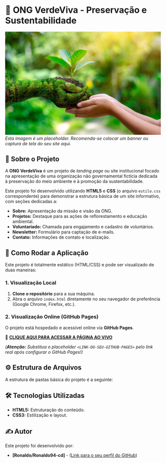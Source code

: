 # 🌿 ONG VerdeViva - Preservação e Sustentabilidade

![Capa do Projeto - Exemplo de banner ou logo da ONG](imagens/natureza.jpg)
*Esta imagem é um placeholder. Recomenda-se colocar um banner ou captura de tela do seu site aqui.*

## 💚 Sobre o Projeto

A **ONG VerdeViva** é um projeto de *landing page* ou site institucional focado na apresentação de uma organização não governamental fictícia dedicada à preservação do meio ambiente e à promoção da sustentabilidade.

Este projeto foi desenvolvido utilizando **HTML5** e **CSS** (o arquivo `estilo.css` correspondente) para demonstrar a estrutura básica de um site informativo, com seções dedicadas a:

* **Sobre:** Apresentação da missão e visão da ONG.
* **Projetos:** Destaque para as ações de reflorestamento e educação ambiental.
* **Voluntariado:** Chamada para engajamento e cadastro de voluntários.
* **Newsletter:** Formulário para captação de e-mails.
* **Contato:** Informações de contato e localização.

## 🚀 Como Rodar a Aplicação

Este projeto é totalmente estático (HTML/CSS) e pode ser visualizado de duas maneiras:

### 1. Visualização Local

1.  **Clone o repositório** para a sua máquina.
2.  Abra o arquivo `index.html` diretamente no seu navegador de preferência (Google Chrome, Firefox, etc.).

### 2. Visualização Online (GitHub Pages)

O projeto está hospedado e acessível online via **GitHub Pages**.

🔗 **[CLIQUE AQUI PARA ACESSAR A PÁGINA AO VIVO]([<LINK-DO-SEU-GITHUB-PAGES>](http://127.0.0.1:5500/index.html))**

*(**Atenção:** Substitua o placeholder `<LINK-DO-SEU-GITHUB-PAGES>` pelo link real após configurar o GitHub Pages!)*

## ⚙️ Estrutura de Arquivos

A estrutura de pastas básica do projeto é a seguinte:
## 🛠️ Tecnologias Utilizadas

* **HTML5:** Estruturação do conteúdo.
* **CSS3:** Estilização e layout.

## ✍️ Autor

Este projeto foi desenvolvido por:

* **[Ronaldo/Ronaldo94-cd]** - ([Link para o seu perfil do GitHub](https://github.com/Ronaldo94-cf))
